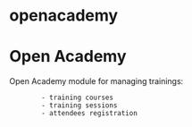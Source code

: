 # openacademy
Open Academy
=================
Open Academy module for managing trainings:

            - training courses
            - training sessions
            - attendees registration
